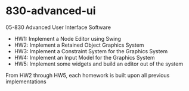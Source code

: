 # 830-advanced-ui
05-830 Advanced User Interface Software

- HW1: Implement a Node Editor using Swing
- HW2: Implement a Retained Object Graphics System
- HW3: Implement a Constraint System for the Graphics System
- HW4: Implement an Input Model for the Graphics System
- HW5: Implement some widgets and build an editor out of the system

From HW2 through HW5, each homework is built upon all previous implementations
